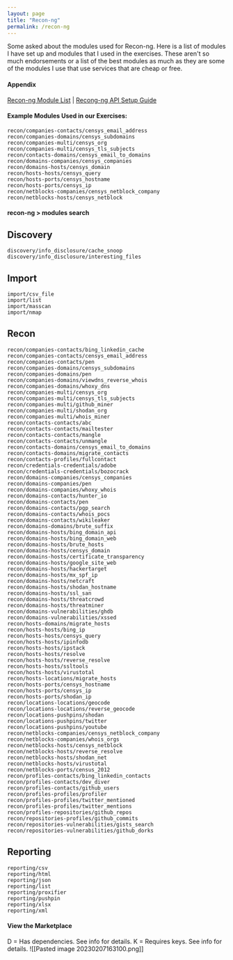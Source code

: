 ```yaml
---
layout: page
title: "Recon-ng"
permalink: /recon-ng
---
```

<link rel="shortcut icon" type="image/x-icon" href="favicon.ico">
Some asked about the modules used for Recon-ng. Here is a list of modules I have set up and modules that I used in the exercises. These aren't so much endorsements or a list of the best modules as much as they are some of the modules I use that use services that are cheap or free.

#### Appendix
[Recon-ng Module List](https://hackertarget.com/recon-ng-tutorial/) | [Recong-ng API Setup Guide](https://github.com/Raikia/Recon-NG-API-Key-Creation/blob/master/README-v4.8.3.md)

#### Example Modules Used in our Exercises:

    recon/companies-contacts/censys_email_address
    recon/companies-domains/censys_subdomains
    recon/companies-multi/censys_org
    recon/companies-multi/censys_tls_subjects
    recon/contacts-domains/censys_email_to_domains
    recon/domains-companies/censys_companies
    recon/domains-hosts/censys_domain
    recon/hosts-hosts/censys_query
    recon/hosts-ports/censys_hostname
    recon/hosts-ports/censys_ip
    recon/netblocks-companies/censys_netblock_company
    recon/netblocks-hosts/censys_netblock


#### recon-ng > modules search

  Discovery
  ---------

    discovery/info_disclosure/cache_snoop
    discovery/info_disclosure/interesting_files

  Import
  ------

    import/csv_file
    import/list
    import/masscan
    import/nmap

  Recon
  -----

    recon/companies-contacts/bing_linkedin_cache
    recon/companies-contacts/censys_email_address
    recon/companies-contacts/pen
    recon/companies-domains/censys_subdomains
    recon/companies-domains/pen
    recon/companies-domains/viewdns_reverse_whois
    recon/companies-domains/whoxy_dns
    recon/companies-multi/censys_org
    recon/companies-multi/censys_tls_subjects
    recon/companies-multi/github_miner
    recon/companies-multi/shodan_org
    recon/companies-multi/whois_miner
    recon/contacts-contacts/abc
    recon/contacts-contacts/mailtester
    recon/contacts-contacts/mangle
    recon/contacts-contacts/unmangle
    recon/contacts-domains/censys_email_to_domains
    recon/contacts-domains/migrate_contacts
    recon/contacts-profiles/fullcontact
    recon/credentials-credentials/adobe
    recon/credentials-credentials/bozocrack
    recon/domains-companies/censys_companies
    recon/domains-companies/pen
    recon/domains-companies/whoxy_whois
    recon/domains-contacts/hunter_io
    recon/domains-contacts/pen
    recon/domains-contacts/pgp_search
    recon/domains-contacts/whois_pocs
    recon/domains-contacts/wikileaker
    recon/domains-domains/brute_suffix
    recon/domains-hosts/bing_domain_api
    recon/domains-hosts/bing_domain_web
    recon/domains-hosts/brute_hosts
    recon/domains-hosts/censys_domain
    recon/domains-hosts/certificate_transparency
    recon/domains-hosts/google_site_web
    recon/domains-hosts/hackertarget
    recon/domains-hosts/mx_spf_ip
    recon/domains-hosts/netcraft
    recon/domains-hosts/shodan_hostname
    recon/domains-hosts/ssl_san
    recon/domains-hosts/threatcrowd
    recon/domains-hosts/threatminer
    recon/domains-vulnerabilities/ghdb
    recon/domains-vulnerabilities/xssed
    recon/hosts-domains/migrate_hosts
    recon/hosts-hosts/bing_ip
    recon/hosts-hosts/censys_query
    recon/hosts-hosts/ipinfodb
    recon/hosts-hosts/ipstack
    recon/hosts-hosts/resolve
    recon/hosts-hosts/reverse_resolve
    recon/hosts-hosts/ssltools
    recon/hosts-hosts/virustotal
    recon/hosts-locations/migrate_hosts
    recon/hosts-ports/censys_hostname
    recon/hosts-ports/censys_ip
    recon/hosts-ports/shodan_ip
    recon/locations-locations/geocode
    recon/locations-locations/reverse_geocode
    recon/locations-pushpins/shodan
    recon/locations-pushpins/twitter
    recon/locations-pushpins/youtube
    recon/netblocks-companies/censys_netblock_company
    recon/netblocks-companies/whois_orgs
    recon/netblocks-hosts/censys_netblock
    recon/netblocks-hosts/reverse_resolve
    recon/netblocks-hosts/shodan_net
    recon/netblocks-hosts/virustotal
    recon/netblocks-ports/census_2012
    recon/profiles-contacts/bing_linkedin_contacts
    recon/profiles-contacts/dev_diver
    recon/profiles-contacts/github_users
    recon/profiles-profiles/profiler
    recon/profiles-profiles/twitter_mentioned
    recon/profiles-profiles/twitter_mentions
    recon/profiles-repositories/github_repos
    recon/repositories-profiles/github_commits
    recon/repositories-vulnerabilities/gists_search
    recon/repositories-vulnerabilities/github_dorks

  Reporting
  ---------

    reporting/csv
    reporting/html
    reporting/json
    reporting/list
    reporting/proxifier
    reporting/pushpin
    reporting/xlsx
    reporting/xml

#### View the Marketplace
  D = Has dependencies. See info for details.
  K = Requires keys. See info for details.
![[Pasted image 20230207163100.png]]
